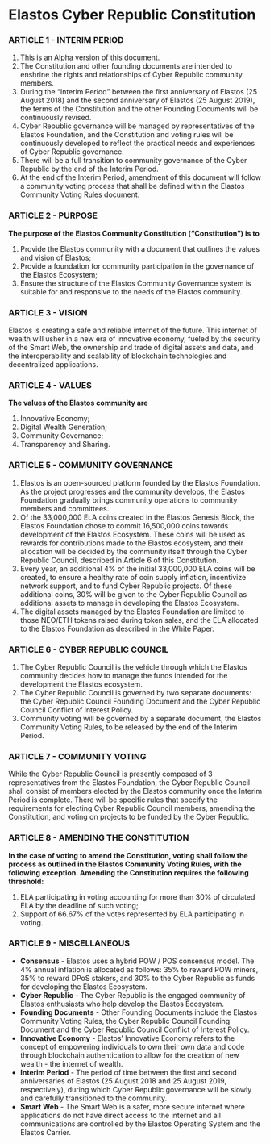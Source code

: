 
# Elastos Cyber Republic Constitution

### ARTICLE 1 - INTERIM PERIOD

1. This is an Alpha version of this document.
2. The Constitution and other founding documents are intended to enshrine the rights and relationships of Cyber Republic community members.
3. During the “Interim Period” between the first anniversary of Elastos (25 August 2018) and the second anniversary of Elastos (25 August 2019), the terms of the Constitution and the other Founding Documents will be continuously revised.
4. Cyber Republic governance will be managed by representatives of the Elastos Foundation, and the Constitution and voting rules will be continuously developed to reflect the practical needs and experiences of Cyber Republic governance.
5. There will be a full transition to community governance of the Cyber Republic by the end of the Interim Period.
6. At the end of the Interim Period, amendment of this document will follow a community voting process that shall be defined within the Elastos Community Voting Rules document.

### ARTICLE 2 - PURPOSE

**The purpose of the Elastos Community Constitution (“Constitution”) is to**

1. Provide the Elastos community with a document that outlines the values and vision of Elastos;
2. Provide a foundation for community participation in the governance of the Elastos Ecosystem;
3. Ensure the structure of the Elastos Community Governance system is suitable for and responsive to the needs of the Elastos community.

### ARTICLE 3 - VISION

Elastos is creating a safe and reliable internet of the future. This internet of wealth will usher in a new era of innovative economy, fueled by the security of the Smart Web, the ownership and trade of digital assets and data, and the interoperability and scalability of blockchain technologies and decentralized applications.

### ARTICLE 4 - VALUES

**The values of the Elastos community are**

1. Innovative Economy;
2. Digital Wealth Generation;
3. Community Governance;
4. Transparency and Sharing.

### ARTICLE 5 - COMMUNITY GOVERNANCE

1. Elastos is an open-sourced platform founded by the Elastos Foundation. As the project progresses and the community develops, the Elastos Foundation gradually brings community operations to community members and committees.
2. Of the 33,000,000 ELA coins created in the Elastos Genesis Block, the Elastos Foundation chose to commit 16,500,000 coins towards development of the Elastos Ecosystem. These coins will be used as rewards for contributions made to the Elastos ecosystem, and their allocation will be decided by the community itself through the Cyber Republic Council, described in Article 6 of this Constitution.
3. Every year, an additional 4% of the initial 33,000,000 ELA coins will be created, to ensure a healthy rate of coin supply inflation, incentivize network support, and to fund Cyber Republic projects. Of these additional coins, 30% will be given to the Cyber Republic Council as additional assets to manage in developing the Elastos Ecosystem.
4. The digital assets managed by the Elastos Foundation are limited to those NEO/ETH tokens raised during token sales, and the ELA allocated to the Elastos Foundation as described in the White Paper.

### ARTICLE 6 - CYBER REPUBLIC COUNCIL

1. The Cyber Republic Council is the vehicle through which the Elastos community decides how to manage the funds intended for the development the Elastos ecosystem.
2. The Cyber Republic Council is governed by two separate documents: the Cyber Republic Council Founding Document and the Cyber Republic Council Conflict of Interest Policy.
3. Community voting will be governed by a separate document, the Elastos Community Voting Rules, to be released by the end of the Interim Period.

### ARTICLE 7 - COMMUNITY VOTING

While the Cyber Republic Council is presently composed of 3 representatives from the Elastos Foundation, the Cyber Republic Council shall consist of members elected by the Elastos community once the Interim Period is complete. There will be specific rules that specify the requirements for electing Cyber Republic Council members, amending the Constitution, and voting on projects to be funded by the Cyber Republic.

### ARTICLE 8 - AMENDING THE CONSTITUTION

**In the case of voting to amend the Constitution, voting shall follow the process as outlined in the Elastos Community Voting Rules, with the following exception. Amending the Constitution requires the following threshold:**

1. ELA participating in voting accounting for more than 30% of circulated ELA by the deadline of such voting;
2. Support of 66.67% of the votes represented by ELA participating in voting.

### ARTICLE 9 - MISCELLANEOUS

- **Consensus** - Elastos uses a hybrid POW / POS consensus model. The 4% annual inflation is allocated as follows: 35% to reward POW miners, 35% to reward DPoS stakers, and 30% to the Cyber Republic as funds for developing the Elastos Ecosystem.
- **Cyber Republic** - The Cyber Republic is the engaged community of Elastos enthusiasts who help develop the Elastos Ecosystem.
- **Founding Documents** - Other Founding Documents include the Elastos Community Voting Rules, the Cyber Republic Council Founding Document and the Cyber Republic Council Conflict of Interest Policy.
- **Innovative Economy** - Elastos’ Innovative Economy refers to the concept of empowering individuals to own their own data and code through blockchain authentication to allow for the creation of new wealth - the internet of wealth.
- **Interim Period** - The period of time between the first and second anniversaries of Elastos (25 August 2018 and 25 August 2019, respectively), during which Cyber Republic governance will be slowly and carefully transitioned to the community.
- **Smart Web** - The Smart Web is a safer, more secure internet where applications do not have direct access to the internet and all communications are controlled by the Elastos Operating System and the Elastos Carrier.


